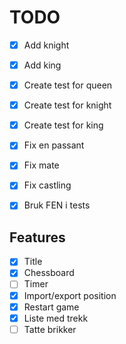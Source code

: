 # TODO

- [x] Add knight
- [x] Add king
- [x] Create test for queen
- [x] Create test for knight
- [x] Create test for king
- [x] Fix en passant
- [x] Fix mate
- [x] Fix castling
- [x] Bruk FEN i tests


## Features

- [x] Title
- [x] Chessboard
- [ ] Timer
- [x] Import/export position
- [x] Restart game
- [x] Liste med trekk
- [ ] Tatte brikker
